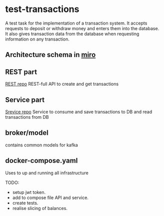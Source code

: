 # test-transactions

A test task for the implementation of a transaction system. It accepts requests to deposit or withdraw money and enters them into the database. It also gives transaction data from the database when requesting information on any transaction.
## Architecture schema in [miro](https://miro.com/app/board/uXjVPvwzV6U=/?share_link_id=797824750985)

## REST part
[REST repo](https://github.com/MihasBel/test-transactions-rest)
REST-full API to create and get transactions

## Service part

[Srevice repo](https://github.com/MihasBel/test-transactions-service) 
Service to consume and save transactions to DB and read transactions from DB

## broker/model
contains common models for kafka

## docker-compose.yaml 
Uses to up and running all infrastructure 

TODO:
- setup jwt token. 
- add to compose file API and service. 
- create tests. 
- realise slicing of balances.
